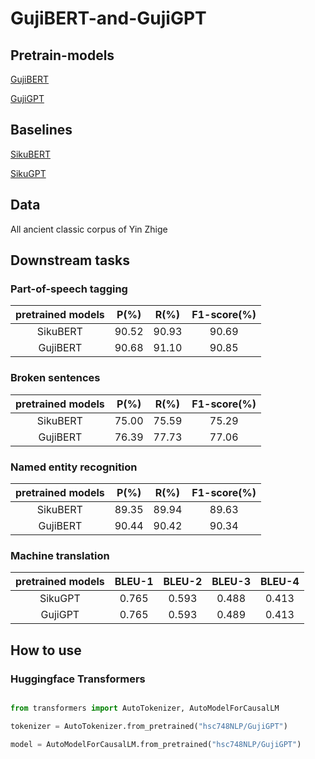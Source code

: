 # GujiBERT-and-GujiGPT

## Pretrain-models
[GujiBERT](https://huggingface.co/hsc748NLP/GujiBERT)

[GujiGPT](https://huggingface.co/hsc748NLP/GujiGPT)

## Baselines
[SikuBERT](https://github.com/hsc748NLP/SikuBERT-for-digital-humanities-and-classical-Chinese-information-processing)

[SikuGPT](https://github.com/hsc748NLP/SikuGPT)

## Data
All ancient classic corpus of Yin Zhige

## Downstream tasks
### Part-of-speech tagging
|  pretrained models  | P(%) | R(%) | F1-score(%) |
| :----------------: | :----------: | :---------: | :---------: |
| SikuBERT | 90.52 | 90.93 | 90.69 |
| GujiBERT | 90.68 | 91.10 | 90.85 |

### Broken sentences
|  pretrained models  | P(%) | R(%) | F1-score(%) |
| :----------------: | :----------: | :---------: | :---------: |
| SikuBERT | 75.00 | 75.59 | 75.29 |
| GujiBERT | 76.39 | 77.73 | 77.06 |

### Named entity recognition
|  pretrained models  | P(%) | R(%) | F1-score(%) |
| :----------------: | :----------: | :---------: | :---------: |
| SikuBERT | 89.35 | 89.94 | 89.63 |
| GujiBERT | 90.44 | 90.42 | 90.34 |

### Machine translation
|  pretrained models  | BLEU-1 | BLEU-2 | BLEU-3 | BLEU-4 |
| :----------------: | :----------: | :---------: | :---------: | :---------: |
| SikuGPT | 0.765 | 0.593 | 0.488 | 0.413 |
| GujiGPT | 0.765 | 0.593 | 0.489 | 0.413 |

## How to use

### Huggingface Transformers

```python

from transformers import AutoTokenizer, AutoModelForCausalLM

tokenizer = AutoTokenizer.from_pretrained("hsc748NLP/GujiGPT")

model = AutoModelForCausalLM.from_pretrained("hsc748NLP/GujiGPT")

```
